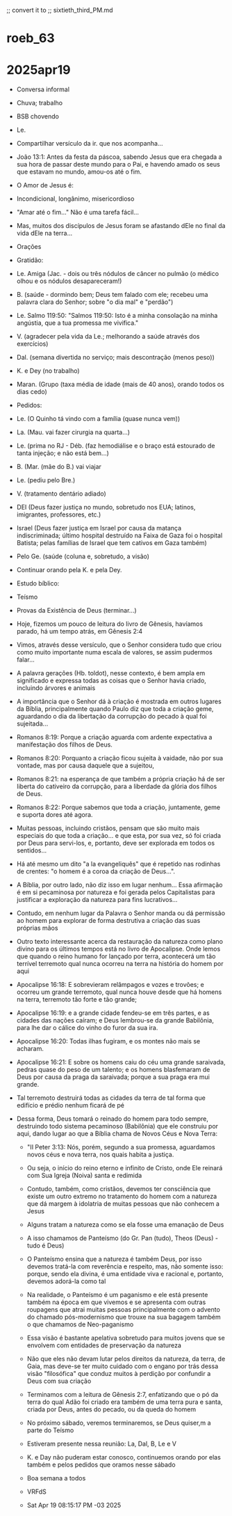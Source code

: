 ;; convert it to
;; sixtieth_third_PM.md

# roeb_63
# 2025apr19


- Conversa informal
- Chuva; trabalho
- BSB chovendo
  
- Le.
- Compartilhar versículo da ir. que nos acompanha...
- João 13:1: Antes da festa da páscoa, sabendo Jesus que era chegada a
  sua hora de passar deste mundo para o Pai, e havendo amado os seus
  que estavam no mundo, amou-os até o fim.
- O Amor de Jesus é:
- Incondicional, longânimo, misericordioso
- "Amar até o fim..." Não é uma tarefa fácil...
- Mas, muitos dos discípulos de Jesus foram se afastando dEle no final
  da vida dEle na terra...

- Orações

- Gratidão:
- Le. Amiga (Jac. - dois ou três nódulos de câncer no pulmão (o médico
  olhou e os nódulos desapareceram!)
- B. (saúde - dormindo bem; Deus tem falado com ele; recebeu uma
  palavra clara do Senhor; sobre "o dia mal" e "perdão")
- Le. Salmo 119:50: "Salmos 119:50: Isto é a minha consolação na minha angústia, que a tua promessa me vivifica."
- V. (agradecer pela vida da Le.; melhorando a saúde através dos
  exercícios)
- Dal. (semana divertida no serviço; mais descontração (menos peso))
- K. e Dey (no trabalho)
- Maran. (Grupo (taxa média de idade (mais de 40 anos), orando todos
  os dias cedo)
  
- Pedidos:
- Le. (O Quinho tá vindo com a família (quase nunca vem))
- La. (Mau. vai fazer cirurgia na quarta...)
- Le. (prima no RJ - Déb. (faz hemodiálise e o braço está estourado de
  tanta injeção; e não está bem...)
- B. (Mar. (mãe do B.) vai viajar
- Le. (pediu pelo Bre.)
- V. (tratamento dentário adiado)
- DEI (Deus fazer justiça no mundo, sobretudo nos EUA; latinos,
  imigrantes, professores, etc.)
- Israel (Deus fazer justiça em Israel por causa da matança
  indiscriminada; último hospital destruído na Faixa de Gaza foi o
  hospital Batista; pelas famílias de Israel que tem cativos em Gaza também)
- Pelo Ge. (saúde (coluna e, sobretudo, a visão)
- Continuar orando pela K. e pela Dey.

- Estudo bíblico:

- Teísmo

- Provas da Existência de Deus (terminar...)
  
- Hoje, fizemos um pouco de leitura do livro de Gênesis, havíamos
  parado, há um tempo atrás, em Gênesis 2:4

- Vimos, através desse versículo, que o Senhor considera tudo que
  criou como muito importante numa escala de valores, se assim
  pudermos falar...

- A palavra gerações (Hb. toldot), nesse contexto, é bem ampla em
  significado e expressa todas as coisas que o Senhor havia criado,
  incluindo árvores e animais

- A importância que o Senhor dá à criação é mostrada em outros lugares
  da Bíblia, principalmente quando Paulo diz que toda a criação geme,
  aguardando o dia da libertação da corrupção do pecado à qual foi sujeitada...

- Romanos 8:19: Porque a criação aguarda com ardente expectativa a manifestação dos filhos de Deus.
- Romanos 8:20: Porquanto a criação ficou sujeita à vaidade, não por sua vontade, mas por causa daquele que a sujeitou,
- Romanos 8:21: na esperança de que também a própria criação há de ser liberta do cativeiro da corrupção, para a liberdade da glória dos filhos de Deus.
- Romanos 8:22: Porque sabemos que toda a criação, juntamente, geme e suporta dores até agora.

- Muitas pessoas, incluindo cristãos, pensam que são muito mais
  especiais do que toda a criação... e que esta, por sua vez, só foi
  criada por Deus para servi-los, e, portanto, deve ser explorada em
  todos os sentidos...

- Há até mesmo um dito "a la evangeliquês" que é repetido nas rodinhas
  de crentes: "o homem é a coroa da criação de Deus...".

- A Bíblia, por outro lado, não diz isso em lugar nenhum... Essa
  afirmação é em si pecaminosa por natureza e foi gerada pelos
  Capitalistas para justificar a exploração da natureza para fins lucrativos...

- Contudo, em nenhum lugar da Palavra o Senhor manda ou dá permissão
  ao homem para explorar de forma destrutiva a criação das suas
  próprias mãos

- Outro texto interessante acerca da restauração da natureza como
  plano divino para os últimos tempos está no livro de
  Apocalipse. Onde lemos que quando o reino humano for lançado por
  terra, acontecerá um tão terrível terremoto qual nunca ocorreu na
  terra na história do homem por aqui

- Apocalipse 16:18: E sobrevieram relâmpagos e vozes e trovões; e
  ocorreu um grande terremoto, qual nunca houve desde que há homens
  na terra, terremoto tão forte e tão grande;
  
- Apocalipse 16:19: e a grande cidade fendeu-se em três partes, e as cidades das nações caíram; e Deus lembrou-se da grande Babilônia, para lhe dar o cálice do vinho do furor da sua ira.
- Apocalipse 16:20: Todas ilhas fugiram, e os montes não mais se acharam.
- Apocalipse 16:21: E sobre os homens caiu do céu uma grande saraivada, pedras quase do peso de um talento; e os homens blasfemaram de Deus por causa da praga da saraivada; porque a sua praga era mui grande.

- Tal terremoto destruirá todas as cidades da terra de tal forma que
  edifício e prédio nenhum ficará de pé

- Dessa forma, Deus tomará o reinado do homem para todo sempre,
  destruindo todo sistema pecaminoso (Babilônia) que ele construiu por
  aqui, dando lugar ao que a Bíblia chama de Novos Céus e Nova Terra:
  - "II Peter 3:13: Nós, porém, segundo a sua promessa, aguardamos
    novos céus e nova terra, nos quais habita a justiça.

  - Ou seja, o início do reino eterno e infinito de Cristo, onde Ele
    reinará com Sua Igreja (Noiva) santa e redimida
  - Contudo, também, como cristãos, devemos ter consciência que existe
    um outro extremo no tratamento do homem com a natureza que dá
    margem à idolatria de muitas pessoas que não conhecem a Jesus
  - Alguns tratam a natureza como se ela fosse uma emanação de Deus
  - A isso chamamos de Panteísmo (do Gr. Pan (tudo), Theos (Deus) -
    tudo é Deus)
  - O Panteísmo ensina que a natureza é também Deus, por isso devemos
    tratá-la com reverência e respeito, mas, não somente isso: porque,
    sendo ela divina, é uma entidade viva e racional e, portanto,
    devemos adorá-la como tal
  - Na realidade, o Panteísmo é um paganismo e ele está presente
    também na época em que vivemos e se apresenta com outras roupagens
    que atrai muitas pessoas principalmente com o advento do chamado
    pós-modernismo que trouxe na sua bagagem também o que chamamos de
    Neo-paganismo
  - Essa visão é bastante apelativa sobretudo para muitos jovens que
    se envolvem com entidades de preservação da natureza
  - Não que eles não devam lutar pelos direitos da natureza, da terra,
    de Gaia, mas deve-se ter muito cuidado com o engano por trás dessa
    visão "filosófica" que conduz muitos à perdição por confundir a
    Deus com sua criação
  - Terminamos com a leitura de Gênesis 2:7, enfatizando que o pó da
    terra do qual Adão foi criado era também de uma terra pura e
    santa, criada por Deus, antes do pecado, ou da queda do homem
  - No próximo sábado, veremos terminaremos, se Deus quiser,m a parte
    do Teísmo

  - Estiveram presente nessa reunião: La, Dal, B, Le e V

  - K. e Day não puderam estar conosco, continuemos orando por elas
    também e pelos pedidos que oramos nesse sábado

  - Boa semana a todos
    
  - VRFdS
  - Sat Apr 19 08:15:17 PM -03 2025


